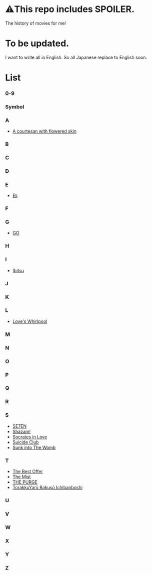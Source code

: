 # ⚠️This repo includes SPOILER.
The history of movies for me!

# To be updated.
I want to write all in English.
So all Japanese replace to English soon.

# List
### 0-9
### Symbol
### A
* [A courtesan with flowered skin](https://github.com/MasujimaRyohei/WatchedMovies/blob/master/Movies/ACourtesanWithFloweredSkin.md)
### B
### C
### D
### E
* [Eli](https://github.com/MasujimaRyohei/WatchedMovies/blob/master/Movies/Eli.md)
### F
### G
* [GO](https://github.com/MasujimaRyohei/WatchedMovies/blob/master/Movies/GO.md)
### H
### I
* [Ibitsu](https://github.com/MasujimaRyohei/WatchedMovies/blob/master/Movies/Ibitsu.md)
### J
### K
### L
* [Love's Whirlpool](https://github.com/MasujimaRyohei/WatchedMovies/blob/master/Movies/LovesWhirlpool.md)
### M
### N
### O
### P
### Q
### R
### S
* [SE7EN](https://github.com/MasujimaRyohei/WatchedMovies/blob/master/Movies/SE7EN.md)
* [Shazam!](https://github.com/MasujimaRyohei/WatchedMovies/blob/master/Movies/SHAZAM.md)
* [Socrates in Love](https://github.com/MasujimaRyohei/WatchedMovies/blob/master/Movies/SocratesInLove.md)
* [Suicide Club](https://github.com/MasujimaRyohei/WatchedMovies/blob/master/Movies/SuicideClub.md)
* [Sunk into The Womb](https://github.com/MasujimaRyohei/WatchedMovies/blob/master/Movies/SunkIntoTheWomb.md)

### T
* [The Best Offer](https://github.com/MasujimaRyohei/WatchedMovies/blob/master/Movies/TheBestOffer.md)
* [The Mist](https://github.com/MasujimaRyohei/WatchedMovies/blob/master/Movies/TheMist.md)
* [THE PURGE](https://github.com/MasujimaRyohei/WatchedMovies/blob/master/Movies/ThePurge.md)
* [TorakkuYarō Bakusō Ichibanboshi](https://github.com/MasujimaRyohei/WatchedMovies/blob/master/Movies/TorakkuYar%C5%8DBakus%C5%8DIchibanboshi.md)
### U
### V
### W
### X
### Y
### Z
